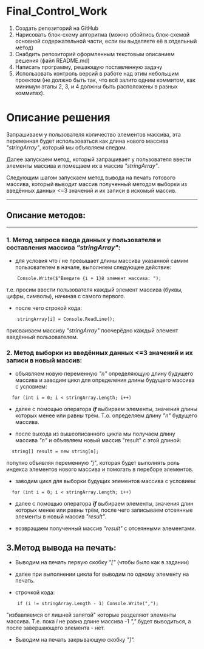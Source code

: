 # **Final_Control_Work**

1. Создать репозиторий на GitHub
2. Нарисовать блок-схему алгоритма (можно обойтись блок-схемой основной содержательной части, если вы выделяете её в отдельный метод)
3. Снабдить репозиторий оформленным текстовым описанием решения (файл README.md)
4. Написать программу, решающую поставленную задачу
5. Использовать контроль версий в работе над этим небольшим проектом (не должно быть так, что всё залито одним коммитом, как минимум этапы 2, 3, и 4 должны быть расположены в разных коммитах).

# **Описание решения**
Запрашиваем у пользователя количество элементов массива, эта переменная будет использоваться как длина нового массива *"stringArray"*, который мы объявляем следом.

Далее запускаем метод, который запрашивает у пользователя ввести элементы массива и помещаем их в массив *"stringArray"*.

Следующим шагом запускаем метод вывода на печать готового массива, который выводит массив полученный методом выборки из введённых данных <=3 значений и их записи в искомый массив.
___
## **Описание методов:**
___
### **1. Метод запроса ввода данных у пользователя и составления массива *"stringArray"*:**

- для условия что *i* не превышает длины массива указанной самим пользователем в начале, выполняем следующее действие:
```
    Console.Write($"Введите {i + 1}й элемент массива: ");
```
  т.е. просим ввести пользователя каждый элемент массива (буквы, цифры, символы), начиная с самого первого.

 -  после чего строкой кода:
```
    stringArray[i] = Console.ReadLine();
```
  присваиваем массиву *"stringArray"* поочерёдно каждый элемент введённый пользователем.

### **2. Метод выборки из введённых данных <=3 значений и их записи в новый массив:**

- объявляем новую переменную *"n"* определяющую длину будущего массива и заводим цикл для определения длины будущего массива с условием:
```
  for (int i = 0; i < stringArray.Length; i++)
```
- далее с помощью оператора ***if*** выбираем элементы, значения длины которых менее или равны трём. Т.о. определяем длину *"n"* будущего массива.

- после выхода из вышеописанного цикла мы получаем длину массива *"n"* и объявляем новый массив "result" с этой длиной:
```
  string[] result = new string[n];
```
  попутно объявляя переменную *"j"*, которая будет выполнять роль индекса элементов нового массива и помогать в переборе элементов.

- заводим цикл для выборки будущих элементов массива с условием:
```
  for (int i = 0; i < stringArray.Length; i++)
```
- далее с помощью оператора ***if*** выбираем элементы, значения длин которых менее или равны трём, после чего записываем отсеянные элементы в новый массив *"result"*.

- возвращаем полученный массив *"result"* с отсеянными элементами.

## **3.Метод вывода на печать:**

- Выводим на печать первую скобку *"["* (чтобы было как в задании)

- далее при выполнении цикла for выводим по одному элементу на печать.

- строчкой кода:
```
    if (i != stringArray.Length - 1) Console.Write(",");
```
  "избавляемся от лишней запятой" которые разделяют элементы массива. Т.е. пока *i* не равна длине массива -1 *","* будет выводиться, а после завершающего элемента - нет.

- Выводим на печать закрывающую скобку *"]".*
